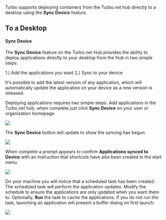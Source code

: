 Turbo supports deploying containers from the Turbo.net hub directly to a desktop using the **Sync Device** feature.

## To a Desktop

#### Sync Device

The **Sync Device** feature on the Turbo.net Hub provides the ability to deploy applications directly to your desktop from the Hub in two simple steps:

1.) Add the applications you want
2.) Sync to your device

It's possible to add the latest version of any application, which will automatically update the application on your device as a new version is released.

Deploying applications requires two simple steps. Add applications in the Turbo.net hub, when complete just click **Sync Device** on your user or organization homepage.

![](/components/docs/deploying/to_the_hub/ADDAPP9.png)

The **Sync Device** button will update to show the syncing has begun.

![](/components/docs/deploying/to_the_hub/ADDAPP10.png)

When complete a prompt appears to confirm **Applications synced to Device** with an instruction that shortcuts have also been created in the start menu.

![](/components/docs/deploying/to_the_hub/ADDAPP11.png)

On your machine you will notice that a scheduled task has been created. The scheduled task will perform the application updates. Modify the schedule to ensure the applications are only updated when you want them to. Optionally, **Run** the task to cache the applications. If you do not run the task, launching an application will present a buffer dialog on first launch.

![](/components/docs/deploying/to_the_hub/ADDAPP13.png)

